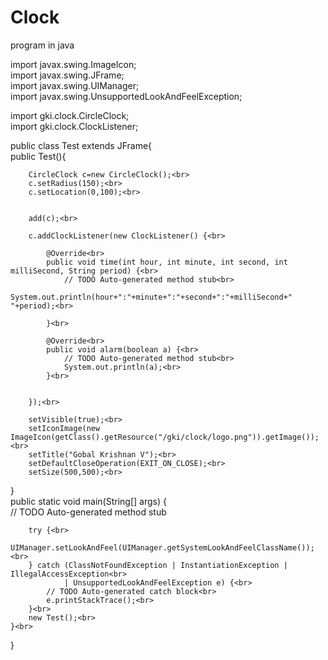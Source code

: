 # Clock
program  in java

import javax.swing.ImageIcon; <br>
import javax.swing.JFrame;<br>
import javax.swing.UIManager;<br>
import javax.swing.UnsupportedLookAndFeelException;<br>

import gki.clock.CircleClock;<br>
import gki.clock.ClockListener;<br>

public class Test extends JFrame{<br>
   public Test(){<br>
	   
	   
	    CircleClock c=new CircleClock();<br>
	    c.setRadius(150);<br>
	    c.setLocation(0,100);<br>
	    
	   
	    add(c);<br>
	    
	    c.addClockListener(new ClockListener() {<br>
			
			@Override<br>
			public void time(int hour, int minute, int second, int milliSecond, String period) {<br>
				// TODO Auto-generated method stub<br>
				System.out.println(hour+":"+minute+":"+second+":"+milliSecond+" "+period);<br>

			}<br>

			@Override<br>
			public void alarm(boolean a) {<br>
				// TODO Auto-generated method stub<br>
				System.out.println(a);<br>
			}<br>
			
			
		});<br>
	    
	    setVisible(true);<br>
    	setIconImage(new ImageIcon(getClass().getResource("/gki/clock/logo.png")).getImage());<br>
        setTitle("Gobal Krishnan V");<br>
	    setDefaultCloseOperation(EXIT_ON_CLOSE);<br>
	    setSize(500,500);<br>
   }<br>
	public static void main(String[] args) {<br>
		// TODO Auto-generated method stub<br>
      
		try {<br>
			UIManager.setLookAndFeel(UIManager.getSystemLookAndFeelClassName());<br>
		} catch (ClassNotFoundException | InstantiationException | IllegalAccessException<br>
				| UnsupportedLookAndFeelException e) {<br>
			// TODO Auto-generated catch block<br>
			e.printStackTrace();<br>
		}<br>
		new Test();<br>
	}<br>

}<br>
